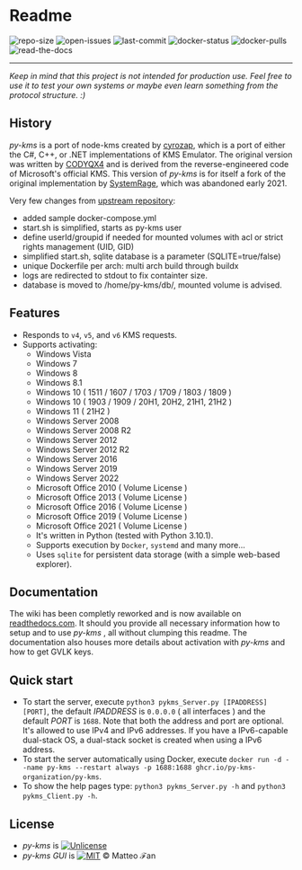 # Readme
![repo-size](https://img.shields.io/github/repo-size/edgd1er/py-kms)
![open-issues](https://img.shields.io/github/issues/edgd1er/py-kms)
![last-commit](https://img.shields.io/github/last-commit/edgd1er/py-kms/master)
![docker-status](https://img.shields.io/docker/cloud/build/pykmsorg/py-kms)
![docker-pulls](https://img.shields.io/docker/pulls/pykmsorg/py-kms)
![read-the-docs](https://img.shields.io/readthedocs/py-kms)
***

_Keep in mind that this project is not intended for production use. Feel free to use it to test your own systems or maybe even learn something from the protocol structure. :)_

## History
_py-kms_ is a port of node-kms created by [cyrozap](http://forums.mydigitallife.info/members/183074-markedsword), which is a port of either the C#, C++, or .NET implementations of KMS Emulator. The original version was written by [CODYQX4](http://forums.mydigitallife.info/members/89933-CODYQX4) and is derived from the reverse-engineered code of Microsoft's official KMS.
This version of _py-kms_ is for itself a fork of the original implementation by [SystemRage](https://github.com/SystemRage/py-kms), which was abandoned early 2021.


Very few changes from [upstream repository](https://github.com/SystemRage/py-kms):
- added sample docker-compose.yml
- start.sh is simplified, starts as py-kms user
- define userId/groupid if needed for mounted volumes with acl or strict rights management (UID, GID)
- simplified start.sh, sqlite database is a parameter (SQLITE=true/false) 
- unique Dockerfile per arch: multi arch build through buildx
- logs are redirected to stdout to fix containter size.
- database is moved to /home/py-kms/db/, mounted volume is advised.

## Features
- Responds to `v4`, `v5`, and `v6` KMS requests.
- Supports activating:
	- Windows Vista 
	- Windows 7 
	- Windows 8
	- Windows 8.1
	- Windows 10 ( 1511 / 1607 / 1703 / 1709 / 1803 / 1809 )
    - Windows 10 ( 1903 / 1909 / 20H1, 20H2, 21H1, 21H2 )
    - Windows 11 ( 21H2 )
	- Windows Server 2008
	- Windows Server 2008 R2
	- Windows Server 2012
	- Windows Server 2012 R2
	- Windows Server 2016
	- Windows Server 2019
	- Windows Server 2022
	- Microsoft Office 2010 ( Volume License )
	- Microsoft Office 2013 ( Volume License )
	- Microsoft Office 2016 ( Volume License )
	- Microsoft Office 2019 ( Volume License )
	- Microsoft Office 2021 ( Volume License )
  - It's written in Python (tested with Python 3.10.1).
  - Supports execution by `Docker`, `systemd` and many more...
  - Uses `sqlite` for persistent data storage (with a simple web-based explorer).

## Documentation
  The wiki has been completly reworked and is now available on [readthedocs.com](https://py-kms.readthedocs.io/en/latest/). It should you provide all necessary information how to setup and to use _py-kms_ , all without clumping this readme. The documentation also houses more details about activation with _py-kms_ and how to get GVLK keys.
       
## Quick start
- To start the server, execute `python3 pykms_Server.py [IPADDRESS] [PORT]`, the default _IPADDRESS_ is `0.0.0.0` ( all interfaces ) and the default _PORT_ is `1688`. Note that both the address and port are optional. It's allowed to use IPv4 and IPv6 addresses. If you have a IPv6-capable dual-stack OS, a dual-stack socket is created when using a IPv6 address.
- To start the server automatically using Docker, execute `docker run -d --name py-kms --restart always -p 1688:1688 ghcr.io/py-kms-organization/py-kms`.
- To show the help pages type: `python3 pykms_Server.py -h` and `python3 pykms_Client.py -h`.


## License
   - _py-kms_ is [![Unlicense](https://img.shields.io/badge/license-unlicense-lightgray.svg)](https://github.com/SystemRage/py-kms/blob/master/LICENSE)
   - _py-kms GUI_ is [![MIT](https://img.shields.io/badge/License-MIT-yellow.svg)](https://github.com/SystemRage/py-kms/blob/master/LICENSE.gui.md) © Matteo ℱan
